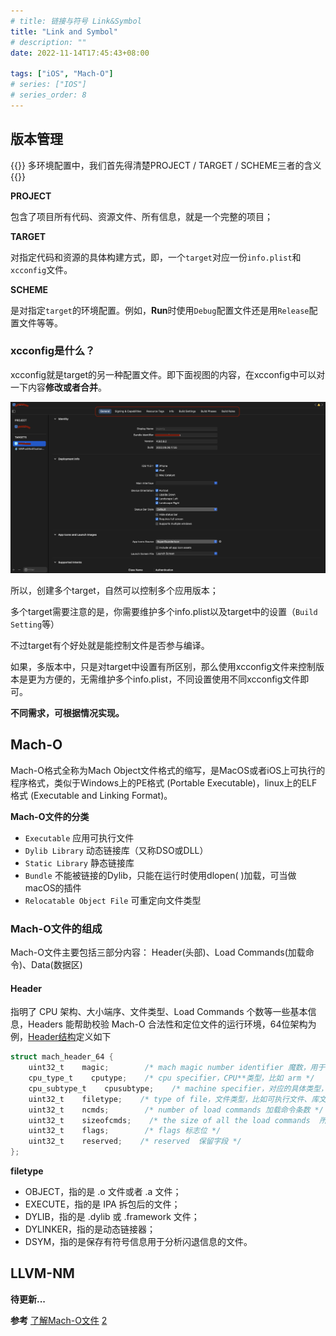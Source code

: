 ```yaml
---
# title: 链接与符号 Link&Symbol
title: "Link and Symbol"
# description: ""
date: 2022-11-14T17:45:43+08:00

tags: ["iOS", "Mach-O"]
# series: ["IOS"]
# series_order: 8
---
```


## 版本管理

{{<alert>}}
多环境配置中，我们首先得清楚PROJECT / TARGET / SCHEME三者的含义
{{</alert>}}

**PROJECT**

包含了项目所有代码、资源文件、所有信息，就是一个完整的项目；

**TARGET**

对指定代码和资源的具体构建方式，即，一个`target`对应一份`info.plist`和`xcconfig`文件。

**SCHEME**

是对指定`target`的环境配置。例如，**Run**时使用`Debug`配置文件还是用`Release`配置文件等等。

### xcconfig是什么？

xcconfig就是target的另一种配置文件。即下面视图的内容，在xcconfig中可以对一下内容**修改或者合并**。

![xcconfig是什么？](1.png)

所以，创建多个target，自然可以控制多个应用版本；

多个target需要注意的是，你需要维护多个info.plist以及target中的设置（`Build Setting`等）

不过target有个好处就是能控制文件是否参与编译。

如果，多版本中，只是对target中设置有所区别，那么使用xcconfig文件来控制版本是更为方便的，无需维护多个info.plist，不同设置使用不同xcconfig文件即可。


**不同需求，可根据情况实现。**


## Mach-O

Mach-O格式全称为Mach Object文件格式的缩写，是MacOS或者iOS上可执行的程序格式，类似于Windows上的PE格式 (Portable Executable)，linux上的ELF格式 (Executable and Linking Format)。

<!-- more -->

**Mach-O文件的分类**

- `Executable` 应用可执行文件
- `Dylib Library` 动态链接库（又称DSO或DLL）
- `Static Library` 静态链接库
- `Bundle` 不能被链接的Dylib，只能在运行时使用dlopen( )加载，可当做macOS的插件
- `Relocatable Object File` 可重定向文件类型

### Mach-O文件的组成

Mach-O文件主要包括三部分内容： Header(头部)、Load Commands(加载命令)、Data(数据区)

#### Header

指明了 CPU 架构、大小端序、文件类型、Load Commands 个数等一些基本信息，Headers 能帮助校验 Mach-O 合法性和定位文件的运行环境，64位架构为例，[Header结构](https://opensource.apple.com/source/xnu/xnu-792/EXTERNAL_HEADERS/mach-o/loader.h)定义如下

```objectivec
struct mach_header_64 {
    uint32_t    magic;        /* mach magic number identifier 魔数，用于快速确认该文件用于64位还是32位 */
    cpu_type_t    cputype;    /* cpu specifier，CPU**类型，比如 arm */
    cpu_subtype_t    cpusubtype;    /* machine specifier，对应的具体类型，比如arm64、armv7 */
    uint32_t    filetype;    /* type of file，文件类型，比如可执行文件、库文件、Dsym文件，demo中是2 `MH_EXECUTE`，代表可执行文件*/
    uint32_t    ncmds;        /* number of load commands 加载命令条数 */
    uint32_t    sizeofcmds;    /* the size of all the load commands  所有加载命令的大小 */
    uint32_t    flags;        /* flags 标志位 */
    uint32_t    reserved;    /* reserved  保留字段 */
};
```

**filetype**

- OBJECT，指的是 .o 文件或者 .a 文件；
- EXECUTE，指的是 IPA 拆包后的文件；
- DYLIB，指的是 .dylib 或 .framework 文件；
- DYLINKER，指的是动态链接器；
- DSYM，指的是保存有符号信息用于分析闪退信息的文件。



## LLVM-NM
**待更新...**

**参考**
[了解Mach-O文件](https://juejin.cn/post/7066791636205830181)
[2](https://juejin.cn/post/7045928743310721037)

